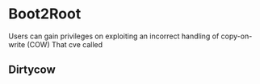 # Boot2Root

Users can gain privileges on exploiting an incorrect handling of copy-on-write (COW)
That cve called <h2>Dirtycow</h2>